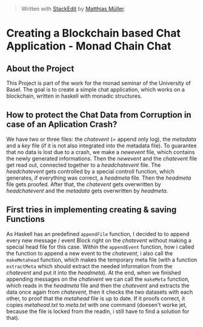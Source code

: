 ﻿


> Written with [StackEdit](https://stackedit.io/) by [Matthias Müller](mailto:matthias01.mueller@stud.unibas.ch).

# Creating a Blockchain based Chat Application - Monad Chain Chat

## About the Project
This Project is part of the work for the monad seminar of the University of Basel. The goal is to create a simple chat application, which works on a blockchain, written in haskell with monadic structures. 

## How to protect the Chat Data from Corruption in case of an Aplication Crash?
 
 We have two or three files: the _chatevent_ (= append only log), the _metadata_ and a _key_ file (if it is not also integrated into the metadata file).
 To guarantee that no data is lost due to a crash, we make a _newevent_ file, which contains the newly generated informations. Then the _newevent_ and the _chatevent_ file get read out, connected together to a _headchatevent_ file. The _headchatevent_ gets controlled by a special controll function, which generates, if everything was correct, a _headmeta_ file.
Then the _headmeta_ file gets proofed. After that, the _chatevent_ gets overwritten by _headchatevent_ and the _metadata_ gets overwritten by _headmeta_. 

## First tries in implementing creating & saving Functions

As Haskell has an predefined `appendFile` function,  I decided to to append every new message / event Block right on the _chatevent_ without making a special head file for this case. Within the `appendEvent` function, how i called the function to append a new event to the _chatevent_, i also call the `makeMetahead` function,  which makes the temporary meta file (with a function `extractMeta` which should extract the needed information from the _chatevent_ and put it into the _headmeta_).
At the end, when we finished appending messages on the _chatevent_ we can call the `makeMeta` function, which reads in the   _headmeta_ file and then the _chatevent_ and extracts the data once again from _chatevent_, then it checks the two datasets with each other, to proof that the _metahead_ file is up to date. If it proofs correct, it copies _metahead.txt_ to _meta.txt_ with one command (doesen't worke jet, because the file is locked from the readin, i still have to find a solution for that).
